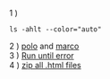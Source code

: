 1 ) 
```
ls -ahlt --color="auto"
```
2 ) [polo](https://github.com/M-Bahy/missing-semester-task2/blob/main/polo.sh) and [marco](https://github.com/M-Bahy/missing-semester-task2/blob/main/marco.sh)
<br>
3 ) [Run until error](https://github.com/M-Bahy/missing-semester-task2/blob/main/3.sh)
<br>
4 ) [zip all .html files](https://github.com/M-Bahy/missing-semester-task2/blob/main/4.sh)

